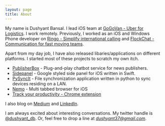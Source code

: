 ```yaml
---
layout: page
title: About
---
```


<!-- <p class="message">
  Hey there! This page is included as an example. Feel free to customize it for your own use upon downloading. Carry on!
</p>
 -->
My name is Dushyant Bansal. I lead iOS team at [GoGoVan - Uber for Logistics](http://gogovan.com.hk/en). I work remotely. Previously, I worked as an iOS and Windows Phone developer on [Ringo - Simplify international calling](http://ringo.co) and [FlockChat - Communication for fast moving teams](http://flock.co).

Apart from my day job, I have also released libaries/applications on different platforms. I started most of these projects to scratch my own itch.

* [PublisherBox](http://www.publisherbox.in/) - Plug-and-play chatbot service for news publishers.
* [Sidepanel](https://github.com/db42/SidePanel) - Google styled side panel for iOS written in Swift.
* [PySyncIt](https://github.com/db42/PySyncIt) - File synchronization application written in python to sync devices residing on a LAN.
* [Nemo](https://github.com/db42/Nemo) - Multi tabbed browser for iOS
* [Track your productivity - Chrome extension](https://chrome.google.com/webstore/detail/onnkllhiaannegcomgbogohfpeegdnnf)

I also blog on [Medium](medium.com/@dushyant_db) and [LinkedIn](https://www.linkedin.com/in/dushyant37).

I am always excited about interesting conversations. My twitter handle is [@dushyant_db](http://twitter.com/dushyant_db). Or, feel free to drop a line at *dushyant37@gmail.com*.
